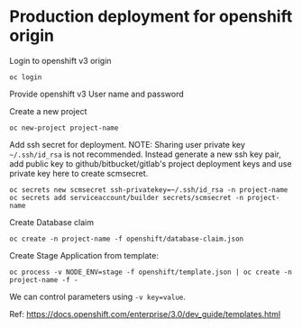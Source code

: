 # Production deployment for openshift origin

Login to openshift v3 origin
```
oc login
```
Provide openshift v3 User name and password

Create a new project
```
oc new-project project-name
```

Add ssh secret for deployment.
NOTE: Sharing user private key `~/.ssh/id_rsa` is not recommended.
Instead generate a new ssh key pair, add public key to github/bitbucket/gitlab's project deployment keys and use private key here to create scmsecret.
```
oc secrets new scmsecret ssh-privatekey=~/.ssh/id_rsa -n project-name
oc secrets add serviceaccount/builder secrets/scmsecret -n project-name
```

Create Database claim
```
oc create -n project-name -f openshift/database-claim.json
```

Create Stage Application from template:
```
oc process -v NODE_ENV=stage -f openshift/template.json | oc create -n project-name -f -
```
We can control parameters using `-v key=value`.

Ref: https://docs.openshift.com/enterprise/3.0/dev_guide/templates.html

